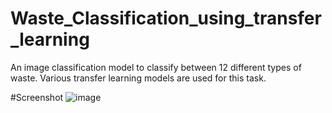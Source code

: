 # Waste_Classification_using_transfer_learning
An image classification model to classify between 12 different types of waste. Various transfer learning models are used for this task.

#Screenshot
![image](https://github.com/TejasGadi/Waste_Classification_using_transfer_learning/assets/84559278/721e977b-67db-4775-8be4-8ef3c86598fa)

